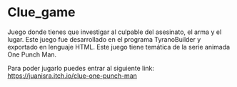 # Clue_game
Juego donde tienes que investigar al culpable del asesinato, el arma y el lugar. 
Este juego fue desarrollado en el programa TyranoBuilder y exportado en lenguaje HTML. 
Este juego tiene temática de la serie animada One Punch Man.

Para poder jugarlo puedes entrar al siguiente link: https://juanisra.itch.io/clue-one-punch-man
